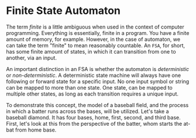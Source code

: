 # Finite State Automaton

The term *finite* is a little ambiguous when used in the context of computer programming. Everything is essentially, finite in a program. You have a finite amount of memory, for example. However, in the case of automaton, we can take the term "finite" to mean reasonably countable. An `FSA`, for short, has some finite amount of states, in which it can transition from one to another, via an input.

An important distinction in an FSA is whether the automaton is *deterministic* or *non-deterministic*. A deterministic state machine will always have one following or forward state for a specific input. No one input symbol or string can be mapped to more than one state. One state, can be mapped to multiple other states, as long as each transition requires a unique input.

To demonstrate this concept, the model of a baseball field, and the process in which a batter runs across the bases, will be utilized. Let's take a baseball diamond. It has four bases, home, first, second, and third base. First, let's look at this from the perspective of the batter, whom starts the at-bat from home base.

